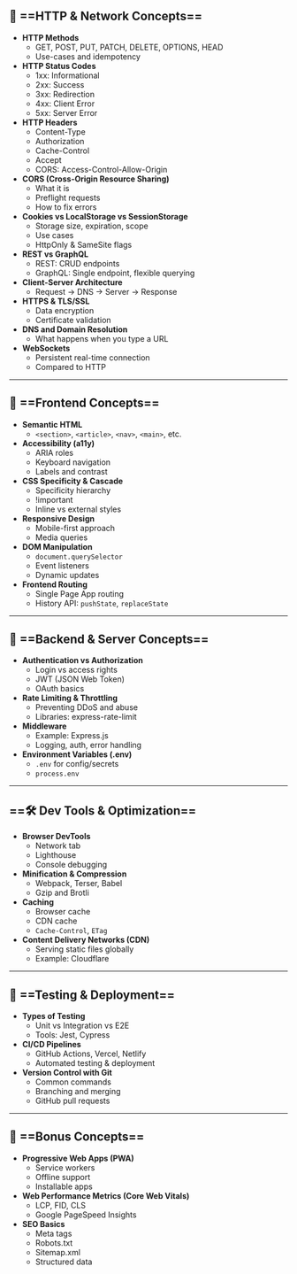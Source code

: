 ## 📡 ==HTTP & Network Concepts==

- **HTTP Methods**
    - GET, POST, PUT, PATCH, DELETE, OPTIONS, HEAD
    - Use-cases and idempotency
- **HTTP Status Codes**
    - 1xx: Informational
    - 2xx: Success
    - 3xx: Redirection
    - 4xx: Client Error
    - 5xx: Server Error
- **HTTP Headers**
    - Content-Type
    - Authorization
    - Cache-Control
    - Accept
    - CORS: Access-Control-Allow-Origin
- **CORS (Cross-Origin Resource Sharing)**
    - What it is
    - Preflight requests
    - How to fix errors
- **Cookies vs LocalStorage vs SessionStorage**
    - Storage size, expiration, scope
    - Use cases
    - HttpOnly & SameSite flags
- **REST vs GraphQL**
    - REST: CRUD endpoints
    - GraphQL: Single endpoint, flexible querying
- **Client-Server Architecture**
    - Request → DNS → Server → Response
- **HTTPS & TLS/SSL**
    - Data encryption
    - Certificate validation
- **DNS and Domain Resolution**
    - What happens when you type a URL
- **WebSockets**
    - Persistent real-time connection
    - Compared to HTTP

---

## 🧩 ==Frontend Concepts==

- **Semantic HTML**
    - `<section>`, `<article>`, `<nav>`, `<main>`, etc.
- **Accessibility (a11y)**
    - ARIA roles
    - Keyboard navigation
    - Labels and contrast
- **CSS Specificity & Cascade**
    - Specificity hierarchy
    - !important
    - Inline vs external styles
- **Responsive Design**
    - Mobile-first approach
    - Media queries
- **DOM Manipulation**
    - `document.querySelector`
    - Event listeners
    - Dynamic updates
- **Frontend Routing**
    - Single Page App routing
    - History API: `pushState`, `replaceState`

---

  

## 🧱 ==Backend & Server Concepts==

- **Authentication vs Authorization**
    - Login vs access rights
    - JWT (JSON Web Token)
    - OAuth basics
- **Rate Limiting & Throttling**
    - Preventing DDoS and abuse
    - Libraries: express-rate-limit
- **Middleware**
    - Example: Express.js
    - Logging, auth, error handling
- **Environment Variables (.env)**
    - `.env` for config/secrets
    - `process.env`

---

  

  

## ==🛠️ Dev Tools & Optimization==

- **Browser DevTools**
    - Network tab
    - Lighthouse
    - Console debugging
- **Minification & Compression**
    - Webpack, Terser, Babel
    - Gzip and Brotli
- **Caching**
    - Browser cache
    - CDN cache
    - `Cache-Control`, `ETag`
- **Content Delivery Networks (CDN)**
    - Serving static files globally
    - Example: Cloudflare

---

## 🔁 ==Testing & Deployment==

- **Types of Testing**
    - Unit vs Integration vs E2E
    - Tools: Jest, Cypress
- **CI/CD Pipelines**
    - GitHub Actions, Vercel, Netlify
    - Automated testing & deployment
- **Version Control with Git**
    - Common commands
    - Branching and merging
    - GitHub pull requests

---

  

## 🌟 ==Bonus Concepts==

- **Progressive Web Apps (PWA)**
    - Service workers
    - Offline support
    - Installable apps
- **Web Performance Metrics (Core Web Vitals)**
    - LCP, FID, CLS
    - Google PageSpeed Insights
- **SEO Basics**
    - Meta tags
    - Robots.txt
    - Sitemap.xml
    - Structured data
